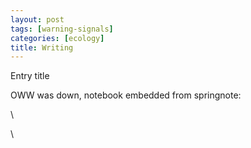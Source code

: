 ```yaml
---
layout: post
tags: [warning-signals]
categories: [ecology]
title: Writing 
---
```






Entry title

OWW was down, notebook embedded from springnote:

\

\

